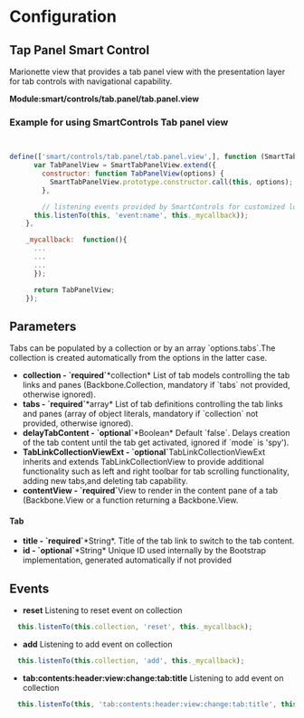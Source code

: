 # Configuration

## Tap Panel Smart Control​

<p>Marionette view that provides a tab panel view with the presentation layer for tab controls with navigational capability.</p>

**Module:smart/controls/tab.panel/tab.panel.view**

### Example for using SmartControls Tab panel view

```js


define(['smart/controls/tab.panel/tab.panel.view',], function (SmartTabPanelView) {
      var TabPanelView = SmartTabPanelView.extend({
        constructor: function TabPanelView(options) {
          SmartTabPanelView.prototype.constructor.call(this, options);
        },

        // listening events provided by SmartControls for customized logic
      this.listenTo(this, 'event:name', this._mycallback));
    },

    _mycallback:  function(){
      ...
      ...
      ...
      });

      return TabPanelView;
    });

```

## Parameters
<p> Tabs can be populated by a collection or by an array `options.tabs`.The collection is created automatically from the options in the latter case.</p>

<ul>
  <li><b>collection - `required`</b>*collection* List of tab models controlling the tab links and panes (Backbone.Collection, mandatory if `tabs` not provided, otherwise ignored).</li>

  <li><b>tabs - `required`</b>*array* List of tab definitions controlling the tab links and panes (array of object
  literals, mandatory if `collection` not provided, otherwise ignored).</li>

  <li><b>delayTabContent - `optional`</b>*Boolean* Default `false`. Delays creation of the tab content until the tab get activated, ignored if `mode` is 'spy').</li>

  <li><b>TabLinkCollectionViewExt - `optional`</b>TabLinkCollectionViewExt inherits and extends TabLinkCollectionView to provide additional functionality such as left and right toolbar for tab scrolling functionality, adding new tabs,and deleting tab capability.</li>

  <li><b>contentView - `required`</b>View to render in the content pane of a tab (Backbone.View or a function
  returning a Backbone.View.</li>  

</ul>

#### Tab

<ul>

  <li><b>title - `required`</b>*String*. Title of the tab link to switch to the tab content.</li>

  <li><b>id - `optional`</b>*String* Unique ID used internally by the Bootstrap implementation, generated
  automatically if not provided</li>

</ul>


## Events

<ul>
<li><b>reset</b> Listening to reset event on collection</li>
</ul>

```js
  this.listenTo(this.collection, 'reset', this._mycallback);
```

<ul>
<li><b>add</b> Listening to add event on collection</li>
</ul>

```js
  this.listenTo(this.collection, 'add', this._mycallback);
```


<ul>
<li><b>tab:contents:header:view:change:tab:title</b> Listening to add event on collection</li>
</ul>

```js
  this.listenTo(this, 'tab:contents:header:view:change:tab:title', this._mycallback);
```